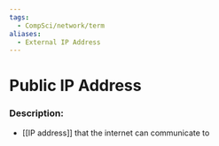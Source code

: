 ```yaml
---
tags:
  - CompSci/network/term
aliases:
  - External IP Address
---
```

# Public IP Address
### Description:
- [[IP address]] that the internet can communicate to
